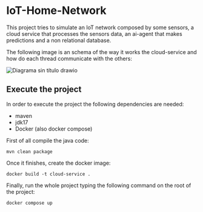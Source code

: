 # IoT-Home-Network

This project tries to simulate an IoT network composed by some sensors, a cloud service that processes the sensors data, an ai-agent that makes predictions and a non relational database.

The following image is an schema of the way it works the cloud-service and how do each thread communicate with the others:

![Diagrama sin título drawio](https://user-images.githubusercontent.com/79267515/207462238-1d754e06-2e34-4718-836e-7a4b382604cb.png)

## Execute the project

In order to execute the project the following dependencies are needed:
  - maven
  - jdk17
  - Docker (also docker compose)
  
First of all compile the java code:

```
mvn clean package
```

Once it finishes, create the docker image:

```
docker build -t cloud-service .
```

Finally, run the whole project typing the following command on the root of the project:

```
docker compose up
```
